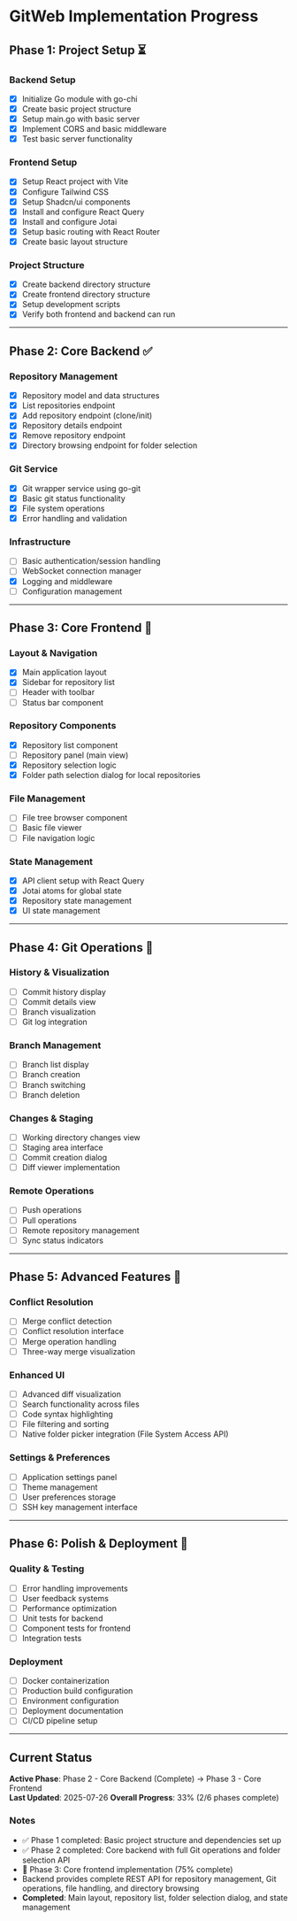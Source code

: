 # GitWeb Implementation Progress

## Phase 1: Project Setup ⏳

### Backend Setup

-   [x] Initialize Go module with go-chi
-   [x] Create basic project structure
-   [x] Setup main.go with basic server
-   [x] Implement CORS and basic middleware
-   [x] Test basic server functionality

### Frontend Setup

-   [x] Setup React project with Vite
-   [x] Configure Tailwind CSS
-   [x] Setup Shadcn/ui components
-   [x] Install and configure React Query
-   [x] Install and configure Jotai
-   [x] Setup basic routing with React Router
-   [x] Create basic layout structure

### Project Structure

-   [x] Create backend directory structure
-   [x] Create frontend directory structure
-   [x] Setup development scripts
-   [x] Verify both frontend and backend can run

---

## Phase 2: Core Backend ✅

### Repository Management

-   [x] Repository model and data structures
-   [x] List repositories endpoint
-   [x] Add repository endpoint (clone/init)
-   [x] Repository details endpoint
-   [x] Remove repository endpoint
-   [x] Directory browsing endpoint for folder selection

### Git Service

-   [x] Git wrapper service using go-git
-   [x] Basic git status functionality
-   [x] File system operations
-   [x] Error handling and validation

### Infrastructure

-   [ ] Basic authentication/session handling
-   [ ] WebSocket connection manager
-   [x] Logging and middleware
-   [ ] Configuration management

---

## Phase 3: Core Frontend 🔄

### Layout & Navigation

-   [x] Main application layout
-   [x] Sidebar for repository list
-   [ ] Header with toolbar
-   [ ] Status bar component

### Repository Components

-   [x] Repository list component
-   [ ] Repository panel (main view)
-   [x] Repository selection logic
-   [x] Folder path selection dialog for local repositories

### File Management

-   [ ] File tree browser component
-   [ ] Basic file viewer
-   [ ] File navigation logic

### State Management

-   [x] API client setup with React Query
-   [x] Jotai atoms for global state
-   [x] Repository state management
-   [x] UI state management

---

## Phase 4: Git Operations 🔄

### History & Visualization

-   [ ] Commit history display
-   [ ] Commit details view
-   [ ] Branch visualization
-   [ ] Git log integration

### Branch Management

-   [ ] Branch list display
-   [ ] Branch creation
-   [ ] Branch switching
-   [ ] Branch deletion

### Changes & Staging

-   [ ] Working directory changes view
-   [ ] Staging area interface
-   [ ] Commit creation dialog
-   [ ] Diff viewer implementation

### Remote Operations

-   [ ] Push operations
-   [ ] Pull operations
-   [ ] Remote repository management
-   [ ] Sync status indicators

---

## Phase 5: Advanced Features 🔄

### Conflict Resolution

-   [ ] Merge conflict detection
-   [ ] Conflict resolution interface
-   [ ] Merge operation handling
-   [ ] Three-way merge visualization

### Enhanced UI

-   [ ] Advanced diff visualization
-   [ ] Search functionality across files
-   [ ] Code syntax highlighting
-   [ ] File filtering and sorting
-   [ ] Native folder picker integration (File System Access API)

### Settings & Preferences

-   [ ] Application settings panel
-   [ ] Theme management
-   [ ] User preferences storage
-   [ ] SSH key management interface

---

## Phase 6: Polish & Deployment 🔄

### Quality & Testing

-   [ ] Error handling improvements
-   [ ] User feedback systems
-   [ ] Performance optimization
-   [ ] Unit tests for backend
-   [ ] Component tests for frontend
-   [ ] Integration tests

### Deployment

-   [ ] Docker containerization
-   [ ] Production build configuration
-   [ ] Environment configuration
-   [ ] Deployment documentation
-   [ ] CI/CD pipeline setup

---

## Current Status

**Active Phase**: Phase 2 - Core Backend (Complete) → Phase 3 - Core Frontend  
**Last Updated**: 2025-07-26
**Overall Progress**: 33% (2/6 phases complete)

### Notes

-   ✅ Phase 1 completed: Basic project structure and dependencies set up
-   ✅ Phase 2 completed: Core backend with full Git operations and folder selection API
-   🔄 Phase 3: Core frontend implementation (75% complete)
-   Backend provides complete REST API for repository management, Git operations, file handling, and directory browsing
-   **Completed**: Main layout, repository list, folder selection dialog, and state management
